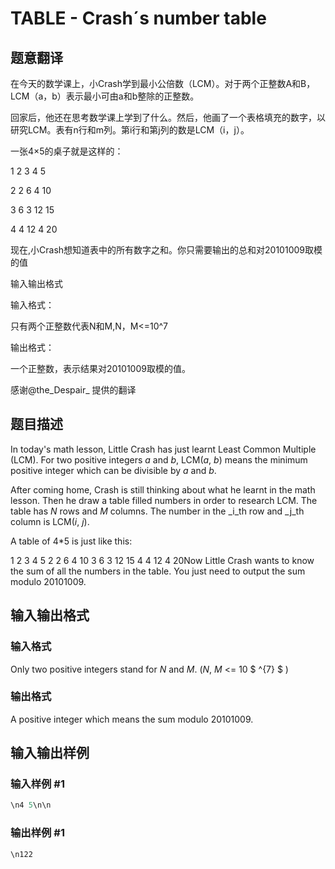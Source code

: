 # TABLE - Crash´s number table

## 题意翻译

在今天的数学课上，小Crash学到最小公倍数（LCM）。对于两个正整数A和B，LCM（a，b）表示最小可由a和b整除的正整数。

回家后，他还在思考数学课上学到了什么。然后，他画了一个表格填充的数字，以研究LCM。表有n行和m列。第i行和第j列的数是LCM（i，j）。

一张4×5的桌子就是这样的：

1 2 3 4 5

2 2 6 4 10

3 6 3 12 15

4 4 12 4 20

现在,小Crash想知道表中的所有数字之和。你只需要输出的总和对20101009取模的值

输入输出格式

输入格式：

只有两个正整数代表N和M,N，M<=10^7

输出格式：

一个正整数，表示结果对20101009取模的值。

感谢@the_Despair_ 提供的翻译

## 题目描述

In today's math lesson, Little Crash has just learnt Least Common Multiple (LCM). For two positive integers _a_ and _b_, LCM(_a_, _b_) means the minimum positive integer which can be divisible by _a_ and _b_.

After coming home, Crash is still thinking about what he learnt in the math lesson. Then he draw a table filled numbers in order to research LCM. The table has _N_ rows and _M_ columns. The number in the _i_th row and _j_th column is LCM(_i_, _j_).

A table of 4\*5 is just like this:

1 2 3 4 5 2 2 6 4 10 3 6 3 12 15 4 4 12 4 20Now Little Crash wants to know the sum of all the numbers in the table. You just need to output the sum modulo 20101009.

## 输入输出格式

### 输入格式

Only two positive integers stand for _N_ and _M_. (_N_, _M_ <= 10 $ ^{7} $ )

### 输出格式

A positive integer which means the sum modulo 20101009.

## 输入输出样例

### 输入样例 #1

```cpp
\n4 5\n\n
```


### 输出样例 #1

```cpp
\n122
```


